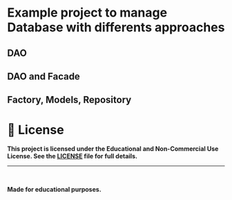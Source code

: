 
# Example project to manage Database with differents approaches

## DAO



## DAO and Facade




## Factory, Models, Repository 



# 📄 License

**This project is licensed under the **Educational and Non-Commercial Use License**.
See the [LICENSE](LICENSE) file for full details.**

---

<br>

**Made for educational purposes.**
